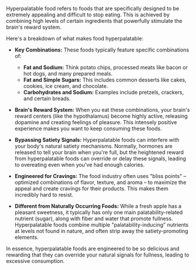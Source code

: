 Hyperpalatable food refers to foods that are specifically designed to be extremely appealing and difficult to stop eating. This is achieved by combining high levels of certain ingredients that powerfully stimulate the brain's reward system.

Here's a breakdown of what makes food hyperpalatable:

* **Key Combinations:** These foods typically feature specific combinations of:
    * **Fat and Sodium:** Think potato chips, processed meats like bacon or hot dogs, and many prepared meals.
    * **Fat and Simple Sugars:** This includes common desserts like cakes, cookies, ice cream, and chocolate.
    * **Carbohydrates and Sodium:** Examples include pretzels, crackers, and certain breads.

* **Brain's Reward System:** When you eat these combinations, your brain's reward centers (like the hypothalamus) become highly active, releasing dopamine and creating feelings of pleasure. This intensely positive experience makes you want to keep consuming these foods.

* **Bypassing Satiety Signals:** Hyperpalatable foods can interfere with your body's natural satiety mechanisms. Normally, hormones are released to tell your brain when you're full, but the heightened reward from hyperpalatable foods can override or delay these signals, leading to overeating even when you've had enough calories.

* **Engineered for Cravings:** The food industry often uses "bliss points" – optimized combinations of flavor, texture, and aroma – to maximize the appeal and create cravings for their products. This makes them incredibly hard to resist.

* **Different from Naturally Occurring Foods:** While a fresh apple has a pleasant sweetness, it typically has only one main palatability-related nutrient (sugar), along with fiber and water that promote fullness. Hyperpalatable foods combine multiple "palatability-inducing" nutrients at levels not found in nature, and often strip away the satiety-promoting elements.

In essence, hyperpalatable foods are engineered to be so delicious and rewarding that they can override your natural signals for fullness, leading to excessive consumption.
